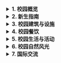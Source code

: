 <details>
<summary><b>1. 校园概览</b></summary>

* 视频文件名: 湖州师范学院风景.mp4 下载链接: https://github.com/yeahhe365/College-Knowledge/raw/refs/heads/main/%E6%B9%96%E5%B7%9E%E5%B8%88%E8%8C%83%E5%AD%A6%E9%99%A2/Data/%E6%B9%96%E5%B7%9E%E5%B8%88%E8%8C%83%E5%AD%A6%E9%99%A2%E9%A3%8E%E6%99%AF.mp4
* ![湖州师范学院（高空VR全景地图）二维码](https://github.com/user-attachments/assets/34c4cbea-f3e0-489d-8e9a-6f419de1fcc9)
* ![高空VR全景地图效果](https://github.com/user-attachments/assets/8b0a9171-3710-4d2b-9802-187a5e411ea3)
* ![湖州师范学院地面VR全景地图二维码](https://github.com/user-attachments/assets/799acdb8-00d0-499e-9179-6d22e3eee029)
* ![地面VR全景地图效果](https://github.com/user-attachments/assets/63f66ed5-4fd6-4af1-ae01-7d45e2138d39)
* ![湖州师范学院手绘地图](https://github.com/user-attachments/assets/cfe5da6d-0020-4b44-93e7-e7297cd3be9a)
* ![高空俯视德清湖](https://github.com/user-attachments/assets/cc706bff-1d77-46f8-81db-4755510c0764)
* ![高空俯视湖师绿化带](https://github.com/user-attachments/assets/94213bd0-6abc-4d1d-afd2-44cd684f8481)
* ![中东校区隧道](https://github.com/user-attachments/assets/20a44acb-76eb-4373-9f95-d3a73fb3525c)
* ![中、东校区之间的隧道](https://github.com/user-attachments/assets/81d75e89-0435-413d-9bd5-01e97cad5648)
* ![明达东路](https://github.com/user-attachments/assets/12b223f6-b73a-4a1f-9c7a-fd7524b03586)

</details>

<details>
<summary><b>2. 新生指南</b></summary>

* ![湖州师范学院新生指南1](https://github.com/user-attachments/assets/1fc1b1ef-b5fd-405b-9752-9b4f4403760a)
* ![湖州师范学院新生指南2](https://github.com/user-attachments/assets/bc2de8b7-2a80-48e1-9796-9f3b3f6fee45)
* ![湖州师范学院作息表](https://github.com/user-attachments/assets/11fa391a-a4c1-4d76-b6d5-299744f18dde)
* ![湖州师范学院2024级新生军训动员大会](https://github.com/user-attachments/assets/73a937cb-5266-4edb-90da-3755303f9b78)

</details>

<details>
<summary><b>3. 校园建筑与设施</b></summary>

* ![教学楼](https://github.com/user-attachments/assets/8665ed63-7b37-43dd-8d64-d219346ac161)
* ![教室](https://github.com/user-attachments/assets/0966b506-d28a-4ec8-aee9-81fc4d5c088a)
* ![实验室](https://github.com/user-attachments/assets/6303b7da-1698-4a42-b383-61ae235db293)
* ![东校区图书馆](https://github.com/user-attachments/assets/66d7c625-4aa1-4352-926c-20d95e520ca8)
* ![高空俯视东校区图书馆](https://github.com/user-attachments/assets/b224afe9-6d67-4821-b742-2cbe9b3e199c)
* ![东校区图书馆空中走廊](https://github.com/user-attachments/assets/caeac48f-a948-443c-aa10-d045a9708b1e)
* ![东校区图书馆空中走廊内](https://github.com/user-attachments/assets/070971eb-f6d2-432c-ad6d-5ce8825c05c3)
* ![东校区宿舍楼](https://github.com/user-attachments/assets/618e47ad-4817-4ed4-9aed-f2cbabf3cc9a)
* ![东校区宿舍楼 (2)](https://github.com/user-attachments/assets/d9787d72-1802-40f3-823b-8d8bf685c707)
* ![豪华宿舍楼](https://github.com/user-attachments/assets/9ed40bbb-d20f-4f18-ac28-73488ea0df89)
* ![东校区宿舍寝室](https://github.com/user-attachments/assets/11e7092e-99e8-4a09-92f1-772fa1f3d0a1)
* ![宿舍楼下店铺](https://github.com/user-attachments/assets/f355a31d-d2cf-4b11-9506-80e6829eb83f)
* ![食堂](https://github.com/user-attachments/assets/0180ddb1-da16-4e9d-959f-177a63af4af7)

</details>

<details>
<summary><b>4. 校园餐饮</b></summary>

* ![食堂扫码结账](https://github.com/user-attachments/assets/3765c710-c515-4c00-82b3-24f2bd2d8458)
* ![东校区食堂送腊八粥](https://github.com/user-attachments/assets/56e8e8f8-4a69-401c-9a23-0f05e2722155)
* ![食堂螃蟹](https://github.com/user-attachments/assets/2e99f94f-bc13-436f-82ac-76daf85ce344)
* ![湖师食堂伙食](https://github.com/user-attachments/assets/1a1ee43b-7f2d-49b9-a2cb-fb95178cbd0b)
* ![湖师食堂伙食 (1)](https://github.com/user-attachments/assets/d66abe8b-4af9-4867-a211-e7af06efbc58)
* ![湖师食堂伙食 (2)](https://github.com/user-attachments/assets/596f5cfd-489b-40a5-b4bf-339454bb0885)
* ![湖师食堂伙食 (3)](https://github.com/user-attachments/assets/2e80dbf1-df5f-4afa-8fde-4c92a1087395)
* ![云锦餐厅伙食](https://github.com/user-attachments/assets/66ab3601-db9b-44b7-854d-893ad5b16857)
* ![和润美食汇](https://github.com/user-attachments/assets/7b86ff47-3de7-4f0a-b0f0-ae59a999a7b2)
* ![湖州师范学院和悦餐厅伙食](https://github.com/user-attachments/assets/358dcdbd-4b32-46ad-9333-b93ac54c6e29)
* ![和谐美食广场伙食](https://github.com/user-attachments/assets/e1ce03d4-6905-4691-972f-3a57add2d1a1)
* ![和顺餐厅伙食](https://github.com/user-attachments/assets/2a26cc7c-2fba-490c-a611-ffc1f0285523)
* ![和畅餐厅伙食](https://github.com/user-attachments/assets/a336f88c-d057-47b1-b58b-9e634f8eba97)
* ![和润餐厅一楼伙食](https://github.com/user-attachments/assets/794c264d-bb4a-4c67-b752-e1101082003e)
* ![东校区浙北双创餐厅](https://github.com/user-attachments/assets/bf05972c-091b-4c81-8852-9bc8edf1567b)

</details>

<details>
<summary><b>5. 校园生活与活动</b></summary>

* ![湖师军训 (3)](https://github.com/user-attachments/assets/26c855c1-f060-4e8f-96f8-5f73d6a1103c)
* ![湖师军训 (2)](https://github.com/user-attachments/assets/5382138d-f31e-4a63-af70-1c7c50236be0)
* ![湖师军训 (1)](https://github.com/user-attachments/assets/ff761fe8-5440-4e1d-a659-b290997fb6d5)
* ![湖师运动会精选照片](https://github.com/user-attachments/assets/1271e910-3ed6-4740-a71b-43a43b496d3d)
* ![湖师运动会开幕式](https://github.com/user-attachments/assets/3b5a6b6c-46fd-4bea-acea-42342af66876)
* ![体育轮滑课](https://github.com/user-attachments/assets/b6bff7fb-e061-4fa4-b884-1eeec5434a14)
* ![操场跑步](https://github.com/user-attachments/assets/c3838353-dea8-4de1-b8cd-549386124bbc)
* ![西校区滑板](https://github.com/user-attachments/assets/c1d870b6-e619-4147-9eb8-3ee08a4bfd14)
* ![东校区图书馆自习](https://github.com/user-attachments/assets/15b5c338-35f4-40c0-8978-2a91e9f32176)
* ![秋日漫步](https://github.com/user-attachments/assets/a5c7d2b6-c5cd-4441-a59e-cf4e01111270)
* ![楼梯间，人影忙碌](https://github.com/user-attachments/assets/db877d16-e665-40eb-8b14-fbab9cbcc1fa)
* ![女学生美图](https://github.com/user-attachments/assets/6890055f-2e45-4066-9951-fb58c879d876)
* ![湖州学院毕业证学位证实拍](https://github.com/user-attachments/assets/150b4e7e-b109-4853-84ae-d00cc19d435c)

</details>

<details>
<summary><b>6. 校园自然风光</b></summary>

* ![德清湖美景](https://github.com/user-attachments/assets/1d3d1c7b-d373-4fb8-91f2-5bd822f05527)
* ![德清湖黑天鹅](https://github.com/user-attachments/assets/f346c0dc-a9cf-49a1-91ff-a8c3990a2903)
* ![德清湖黑天鹅1](https://github.com/user-attachments/assets/8b797867-22f7-4bf2-a5e2-e3cbf70c6f3a)
* ![校内公园走道](https://github.com/user-attachments/assets/89d5c28b-0d2a-4a7b-9361-3b35f2dd874c)
* ![小径](https://github.com/user-attachments/assets/28ddeacc-7b75-42ad-9b4f-64e38d9ebf56)
* ![火烧云](https://github.com/user-attachments/assets/3ecaab97-a1d2-49d5-b51b-51165fcb0219)

</details>

<details>
<summary><b>7. 国际交流</b></summary>

* ![留学生](https://github.com/user-attachments/assets/5edf024d-aabd-43b3-9206-172f3e0d24ac)
* ![留学生在教室](https://github.com/user-attachments/assets/f81f77f1-84ac-4bb2-a662-d7cc448b2751)
* ![留学生练毛笔](https://github.com/user-attachments/assets/7914c168-93e2-48e4-ae55-3087e352dacd)
* ![留学生](https://github.com/user-attachments/assets/e6ca0533-e7b8-4e9d-877d-7ca379380ac5)

</details>
